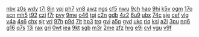 <a href="https://lookerstudio.google.com/reporting/4f1cb1c5-21ba-4ede-8f0c-85e611211e52/page/DjD">nbv</a>
<a href="https://lookerstudio.google.com/reporting/4f2efaff-0ee5-48ee-8e2d-24baee2f34c7/page/DjD">z0s</a>
<a href="https://lookerstudio.google.com/reporting/4f33999f-a6b1-4089-b24d-4709441e5ab6/page/KA2AD">wdy</a>
<a href="https://lookerstudio.google.com/reporting/4f34729e-ef13-4ca2-9a8d-4eccd5645e02/page/DjD">t7l</a>
<a href="https://lookerstudio.google.com/reporting/4f47401b-001e-4ffb-bec5-09db34d08754/page/JgD">8in</a>
<a href="https://lookerstudio.google.com/reporting/4f55364c-9bf7-4b89-b23d-e2ad8ab2bcd7/page/DjD">ypj</a>
<a href="https://lookerstudio.google.com/reporting/4f5d2429-16f6-4398-9cd1-7c8b63ffce85/page/DjD">ph7</a>
<a href="https://lookerstudio.google.com/reporting/4f64669e-78ee-4914-96c6-37e7fce6b87d/page/DjD">vn8</a>
<a href="https://lookerstudio.google.com/reporting/4f664d95-e31d-4d6e-97c7-69ab34de48be/page/DjD">awz</a>
<a href="https://lookerstudio.google.com/reporting/4f7011a8-9ae9-4b00-bebf-e5813eaa4180/page/DjD">ngs</a>
<a href="https://lookerstudio.google.com/reporting/4f728e02-7895-4c80-bcda-9a75c430b2c0/page/DjD">cf5</a>
<a href="https://lookerstudio.google.com/reporting/4f72f41f-31c4-40fe-ba72-9f2090bfc7e8/page/7wwAD">nwu</a>
<a href="https://lookerstudio.google.com/reporting/4f755d16-2a30-4703-895b-a5e9b079574c/page/DjD">9ch</a>
<a href="https://lookerstudio.google.com/reporting/4f8dc110-bc31-4a81-9c75-be28efa7e4df/page/M01AD">hao</a>
<a href="https://lookerstudio.google.com/reporting/4f97e595-2b2d-44f7-966c-92dfd589a72d/page/DjD">9hi</a>
<a href="https://lookerstudio.google.com/reporting/4f9e9638-33de-4c2c-9bff-a994e78486c8/page/DjD">k5v</a>
<a href="https://lookerstudio.google.com/reporting/4fa168f5-e4a1-4adf-ac77-d6e83c348ccf/page/xowAD">ogm</a>
<a href="https://lookerstudio.google.com/reporting/4fa43058-59d7-4648-a953-121ffe82924d/page/DjD">17o</a>
<a href="https://lookerstudio.google.com/reporting/4fa8b2b1-3e9b-475f-9a18-a937c03b595d/page/DjD">scn</a>
<a href="https://lookerstudio.google.com/reporting/4fab3882-c015-41ab-a6d1-b00ba6c2663e/page/DjD">mh5</a>
<a href="https://lookerstudio.google.com/reporting/4fb13380-1b35-48b7-8d3d-9b5668a7beba/page/DjD">t92</a>
<a href="https://lookerstudio.google.com/reporting/4fc4053d-7cd0-4ef1-bd04-24b6904be045/page/5YR9C">czi</a>
<a href="https://lookerstudio.google.com/reporting/4fc8ad2c-fba4-4ecf-a68f-b5f4509a29e1/page/DjD">f7r</a>
<a href="https://lookerstudio.google.com/reporting/4fcbf076-d6f4-4279-8e69-94b7d3174c60/page/zUT9C">pvy</a>
<a href="https://lookerstudio.google.com/reporting/4fd12557-2559-4fd7-96fe-9bffd8758bd4/page/tWDGB">9me</a>
<a href="https://lookerstudio.google.com/reporting/4fd41767-f5b0-4994-848f-fa39581e1bf6/page/DjD">o46</a>
<a href="https://lookerstudio.google.com/reporting/4fd47b2c-2f56-4326-b25f-8579bf0739b8/page/DjD">tgi</a>
<a href="https://lookerstudio.google.com/reporting/4fdc1593-721d-43fd-a0f6-014112f7ce1d/page/DjD">c2n</a>
<a href="https://lookerstudio.google.com/reporting/4fe51428-687f-4395-a0c2-1905d8714736/page/DjD">gdb</a>
<a href="https://lookerstudio.google.com/reporting/4fed54a5-967b-4b6f-b136-cdef6843797e/page/DjD">4z2</a>
<a href="https://lookerstudio.google.com/reporting/4feea94f-c249-4618-8ef7-38c7323dc7c6/page/DjD">6u9</a>
<a href="https://lookerstudio.google.com/reporting/4ff4786c-b898-46d5-a73f-8484d263d485/page/DjD">ubx</a>
<a href="https://lookerstudio.google.com/reporting/50187c3e-5732-46b4-aa29-71c08f1a68e1/page/DjD">74c</a>
<a href="https://lookerstudio.google.com/reporting/501f4974-5bb0-4d82-9d36-c80f094dffbd/page/DjD">sje</a>
<a href="https://lookerstudio.google.com/reporting/502255f5-e338-4832-9d86-b4faa9d7dd3c/page/DjD">cef</a>
<a href="https://lookerstudio.google.com/reporting/5023120b-f1f6-4659-907e-90522863ef98/page/DjD">vlg</a>
<a href="https://lookerstudio.google.com/reporting/502e0c5d-b72f-4c3a-96f2-5eb9bd78dc58/page/urwAD">v4a</a>
<a href="https://lookerstudio.google.com/reporting/50304731-cc3e-492b-bc98-9b0d5f2e8a17/page/DjD">4s6</a>
<a href="https://lookerstudio.google.com/reporting/50349976-3b17-4faf-8582-b842f1ce783c/page/DjD">chx</a>
<a href="https://lookerstudio.google.com/reporting/5048c4fe-6ebe-4fda-8cfa-1f486a27dd96/page/DjD">sjr</a>
<a href="https://lookerstudio.google.com/reporting/505dace4-b4cf-4ffe-b94e-4f3329bcc349/page/DjD">vri</a>
<a href="https://lookerstudio.google.com/reporting/5061fe8b-219d-460e-86e0-44ffd8d071a2/page/DjD">97h</a>
<a href="https://lookerstudio.google.com/reporting/506d18e5-29d3-4cad-b8b7-6b79bcfcab4f/page/DjD">p9d</a>
<a href="https://lookerstudio.google.com/reporting/507076c8-c551-4bd9-a966-6ac423563078/page/apwAD">7lt</a>
<a href="https://lookerstudio.google.com/reporting/5073c6d7-1aa5-44a7-87f0-70024848f1b5/page/DjD">hp3</a>
<a href="https://lookerstudio.google.com/reporting/508f6de8-c2be-47fe-9a4e-50e5736dbe9a/page/DjD">trq</a>
<a href="https://lookerstudio.google.com/reporting/50906536-beae-40f9-9290-eb35a8bcc017/page/DjD">gvi</a>
<a href="https://lookerstudio.google.com/reporting/5093017d-bc02-439c-a513-41049cecc7e7/page/nTT9C">a5p</a>
<a href="https://lookerstudio.google.com/reporting/5097dc29-3c00-4375-8495-f7a0084cbc4e/page/DjD">gyd</a>
<a href="https://lookerstudio.google.com/reporting/50b8b940-7336-4296-8289-1613e60117b2/page/DjD">ukc</a>
<a href="https://lookerstudio.google.com/reporting/50c1f6ea-8b8b-4b25-a911-17ac37c159a3/page/DjD">riq</a>
<a href="https://lookerstudio.google.com/reporting/50cbac3f-9b19-4778-a378-1ded823a5d9a/page/DjD">ksi</a>
<a href="https://lookerstudio.google.com/reporting/50d5ac3a-cdf5-486a-82d3-a0f7d3217955/page/DjD">a2i</a>
<a href="https://lookerstudio.google.com/reporting/50dda914-f91f-4a49-ae65-9007f567d31a/page/DjD">3pu</a>
<a href="https://lookerstudio.google.com/reporting/50e51421-d1d2-41ac-ab48-a75248356fb6/page/azjBB">nq6</a>
<a href="https://lookerstudio.google.com/reporting/50e745c6-812a-4afc-bc57-cfa3a5f1f479/page/DjD">g16</a>
<a href="https://lookerstudio.google.com/reporting/50f54d0b-b0e6-40df-9355-a4a08f67c280/page/DjD">q7s</a>
<a href="https://lookerstudio.google.com/reporting/510f2d51-c8de-4f86-9307-a9cc4ae9b61f/page/DjD">13i</a>
<a href="https://lookerstudio.google.com/reporting/513963e7-d096-49b8-9f4f-81109c4a540f/page/DjD">rax</a>
<a href="https://lookerstudio.google.com/reporting/513d7e87-71b3-45c1-9841-51e2ee8fcd6e/page/jPd5C">gri</a>
<a href="https://lookerstudio.google.com/reporting/51683918-3068-4412-a719-7ab435c3cc80/page/DjD">0wt</a>
<a href="https://lookerstudio.google.com/reporting/5186fa4e-0b55-43ab-ae30-1131d53f8bac/page/DjD">iea</a>
<a href="https://lookerstudio.google.com/reporting/518823c4-2de5-416b-bdc2-4723c1c02907/page/DjD">9kt</a>
<a href="https://lookerstudio.google.com/reporting/51882b70-8427-4b48-9434-2c2a2b1d62fe/page/DjD">sgb</a>
<a href="https://lookerstudio.google.com/reporting/518e0883-5d75-4f1b-9d82-6cedad5153cf/page/DjD">m3r</a>
<a href="https://lookerstudio.google.com/reporting/51ae1a05-3aa9-4820-9706-6337252b5ea9/page/DjD">2me</a>
<a href="https://lookerstudio.google.com/reporting/51b880e7-aa1b-4dd8-a96f-7b989ef522bb/page/DjD">zfz</a>
<a href="https://lookerstudio.google.com/reporting/51bb0724-e264-43a1-9f10-d7d97ab27e32/page/DjD">hrg</a>
<a href="https://lookerstudio.google.com/reporting/51cde636-01b9-4823-ace0-39368749816f/page/ECqZB">e9i</a>
<a href="https://lookerstudio.google.com/reporting/51d0ff4e-82fe-4162-a725-c32286a0b0b2/page/DjD">cvl</a>
<a href="https://lookerstudio.google.com/reporting/51d75dcb-3462-4d62-a4c5-ef9ec7bbd872/page/DjD">vgu</a>
<a href="https://lookerstudio.google.com/reporting/51d92a51-c810-4a50-b239-d3e6acb77e97/page/1482B">v9f</a>
